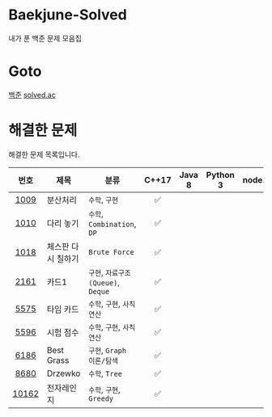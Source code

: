 # Baekjune-Solved

내가 푼 백준 문제 모음집

# Goto

[백준](https://www.acmicpc.net/)
[solved.ac](https://solved.ac/)

# 해결한 문제

해결한 문제 목록입니다.

|                      번호                      | 제목               | 분류                               |       C++17        | Java 8 | Python 3 | node.js |
| :--------------------------------------------: | ------------------ | ---------------------------------- | :----------------: | :----: | :------: | :-----: |
|  [1009](https://www.acmicpc.net/problem/1009)  | 분산처리           | `수학`, `구현`                     | :white_check_mark: |        |          |         |
|  [1010](https://www.acmicpc.net/problem/1010)  | 다리 놓기          | `수학`, `Combination`, `DP`        | :white_check_mark: |        |          |         |
|  [1018](https://www.acmicpc.net/problem/1018)  | 체스판 다시 칠하기 | `Brute Force`                      | :white_check_mark: |        |          |         |
|  [2161](https://www.acmicpc.net/problem/2161)  | 카드1              | `구현`, `자료구조(Queue)`, `Deque` | :white_check_mark: |        |          |         |
|  [5575](https://www.acmicpc.net/problem/5575)  | 타임 카드          | `수학`, `구현`, `사칙연산`         | :white_check_mark: |        |          |         |
|  [5596](https://www.acmicpc.net/problem/5596)  | 시험 점수          | `수학`, `구현`, `사칙연산`         | :white_check_mark: |        |          |         |
|  [6186](https://www.acmicpc.net/problem/6186)  | Best Grass         | `구현`, `Graph 이론/탐색`          | :white_check_mark: |        |          |         |
|  [8680](https://www.acmicpc.net/problem/8680)  | Drzewko            | `수학`, `Tree`                     | :white_check_mark: |        |          |         |
| [10162](https://www.acmicpc.net/problem/10162) | 전자레인지         | `수학`, `구현`, `Greedy`           | :white_check_mark: |        |          |         |
